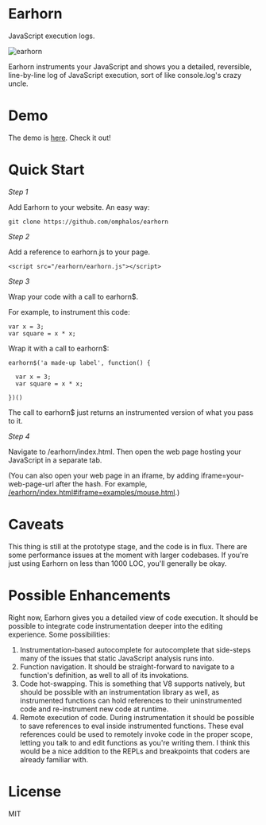 Earhorn
=======

JavaScript execution logs.

![earhorn](https://raw.github.com/omphalos/earhorn/master/logo.jpg)

Earhorn instruments your JavaScript and shows you a detailed, reversible, line-by-line log of JavaScript execution, sort of like console.log's crazy uncle.

Demo
====

The demo is [here](http://omphalos.github.io/earhorn/index.html#iframe=examples/mouse.html).  Check it out!

Quick Start
===========

*Step 1*

Add Earhorn to your website.  An easy way:

    git clone https://github.com/omphalos/earhorn

*Step 2*

Add a reference to earhorn.js to your page.

    <script src="/earhorn/earhorn.js"></script>

*Step 3*

Wrap your code with a call to earhorn$.

For example, to instrument this code:

    var x = 3;
    var square = x * x;

Wrap it with a call to earhorn$:

    earhorn$('a made-up label', function() {

      var x = 3;
      var square = x * x;

    })()

The call to earhorn$ just returns an instrumented version of what you pass to it.

*Step 4*

Navigate to /earhorn/index.html.  Then open the web page hosting your JavaScript in a separate tab.

(You can also open your web page in an iframe, by adding iframe=your-web-page-url after the hash.  For example, [/earhorn/index.html#iframe=examples/mouse.html](http://omphalos.github.io/earhorn/index.html#iframe=examples/mouse.html).)

Caveats
=======

This thing is still at the prototype stage, and the code is in flux.  There are some performance issues at the moment with larger codebases.  If you're just using Earhorn on less than 1000 LOC, you'll generally be okay.

Possible Enhancements
=====================

Right now, Earhorn gives you a detailed view of code execution.  It should be possible to integrate code instrumentation deeper into the editing experience.  Some possibilities:

1. Instrumentation-based autocomplete for autocomplete that side-steps many of the issues that static JavaScript analysis runs into.
2. Function navigation.  It should be straight-forward to navigate to a function's definition, as well to all of its invokations.
3. Code hot-swapping.  This is something that V8 supports natively, but should be possible with an instrumentation library as well, as instrumented functions can hold references to their uninstrumented code and re-instrument new code at runtime.
4. Remote execution of code.  During instrumentation it should be possible to save references to eval inside instrumented functions.  These eval references could be used to remotely invoke code in the proper scope, letting you talk to and edit functions as you're writing them.  I think this would be a nice addition to the REPLs and breakpoints that coders are already familiar with.

License
=======

MIT
